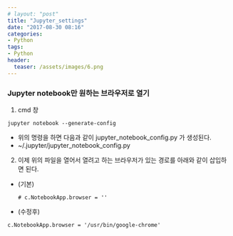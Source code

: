 ```yaml
---
# layout: "post"
title: "Jupyter_settings"
date: "2017-08-30 08:16"
categories:
- Python
tags:
- Python
header:
  teaser: /assets/images/6.png
---
```


### Jupyter notebook만 원하는 브라우저로 열기

1. cmd 창
```
jupyter notebook --generate-config
```
  - 위의 명령을 하면 다음과 같이 jupyter_notebook_config.py 가 생성된다.
  - ~/.jupyter/jupyter_notebook_config.py

2. 이제 위의 파일을 열어서 열려고 하는 브라우저가 있는 경로를 아래와 같이 삽입하면 된다.
- (기본)
  ```
  # c.NotebookApp.browser = ''
  ```
- (수정후)
 ```
 c.NotebookApp.browser = '/usr/bin/google-chrome'
 ```
